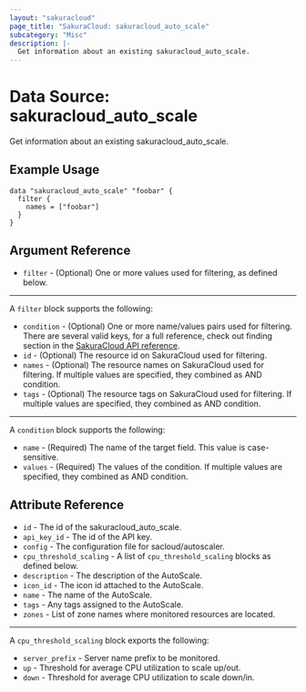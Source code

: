 ```yaml
---
layout: "sakuracloud"
page_title: "SakuraCloud: sakuracloud_auto_scale"
subcategory: "Misc"
description: |-
  Get information about an existing sakuracloud_auto_scale.
---
```


# Data Source: sakuracloud_auto_scale

Get information about an existing sakuracloud_auto_scale.

## Example Usage

```hcl
data "sakuracloud_auto_scale" "foobar" {
  filter {
    names = ["foobar"]
  }
}
```
## Argument Reference

* `filter` - (Optional) One or more values used for filtering, as defined below.

---

A `filter` block supports the following:

* `condition` - (Optional) One or more name/values pairs used for filtering. There are several valid keys, for a full reference, check out finding section in the [SakuraCloud API reference](https://developer.sakura.ad.jp/cloud/api/1.1/).
* `id` - (Optional) The resource id on SakuraCloud used for filtering.
* `names` - (Optional) The resource names on SakuraCloud used for filtering. If multiple values ​​are specified, they combined as AND condition.
* `tags` - (Optional) The resource tags on SakuraCloud used for filtering. If multiple values ​​are specified, they combined as AND condition.

---

A `condition` block supports the following:

* `name` - (Required) The name of the target field. This value is case-sensitive.
* `values` - (Required) The values of the condition. If multiple values ​​are specified, they combined as AND condition.


## Attribute Reference

* `id` - The id of the sakuracloud_auto_scale.
* `api_key_id` - The id of the API key.
* `config` - The configuration file for sacloud/autoscaler.
* `cpu_threshold_scaling` - A list of `cpu_threshold_scaling` blocks as defined below.
* `description` - The description of the AutoScale.
* `icon_id` - The icon id attached to the AutoScale.
* `name` - The name of the AutoScale.
* `tags` - Any tags assigned to the AutoScale.
* `zones` - List of zone names where monitored resources are located.

---

A `cpu_threshold_scaling` block exports the following:

* `server_prefix` - Server name prefix to be monitored.
* `up` - Threshold for average CPU utilization to scale up/out.
* `down` - Threshold for average CPU utilization to scale down/in.
